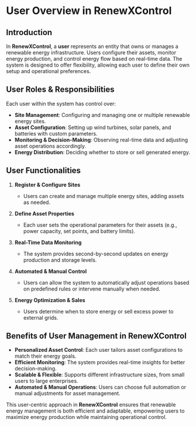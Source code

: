 # User Overview in RenewXControl

## Introduction
In **RenewXControl**, a **user** represents an entity that owns or manages a renewable energy infrastructure. Users configure their assets, monitor energy production, and control energy flow based on real-time data. The system is designed to offer flexibility, allowing each user to define their own setup and operational preferences.

## User Roles & Responsibilities
Each user within the system has control over:
- **Site Management**: Configuring and managing one or multiple renewable energy sites.
- **Asset Configuration**: Setting up wind turbines, solar panels, and batteries with custom parameters.
- **Monitoring & Decision-Making**: Observing real-time data and adjusting asset operations accordingly.
- **Energy Distribution**: Deciding whether to store or sell generated energy.

## User Functionalities
1. **Register & Configure Sites**
   - Users can create and manage multiple energy sites, adding assets as needed.
   
2. **Define Asset Properties**
   - Each user sets the operational parameters for their assets (e.g., power capacity, set points, and battery limits).
   
3. **Real-Time Data Monitoring**
   - The system provides second-by-second updates on energy production and storage levels.
   
4. **Automated & Manual Control**
   - Users can allow the system to automatically adjust operations based on predefined rules or intervene manually when needed.
   
5. **Energy Optimization & Sales**
   - Users determine when to store energy or sell excess power to external grids.

## Benefits of User Management in RenewXControl
- **Personalized Asset Control**: Each user tailors asset configurations to match their energy goals.
- **Efficient Monitoring**: The system provides real-time insights for better decision-making.
- **Scalable & Flexible**: Supports different infrastructure sizes, from small users to large enterprises.
- **Automated & Manual Operations**: Users can choose full automation or manual adjustments for asset management.

This user-centric approach in **RenewXControl** ensures that renewable energy management is both efficient and adaptable, empowering users to maximize energy production while maintaining operational control.

